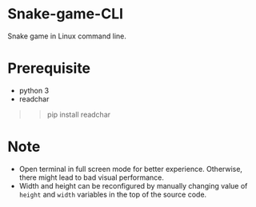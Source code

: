 # Snake-game-CLI
Snake game in Linux command line.

# Prerequisite
- python 3
- readchar
>> pip install readchar 

# Note
- Open terminal in full screen mode for better experience. Otherwise, there might lead to bad visual performance. 
- Width and height can be reconfigured by manually changing value of ```height``` and ```width``` variables in the top of the source code.
